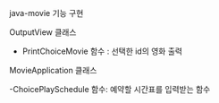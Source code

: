 
java-movie 기능 구현


OutputView 클래스

- PrintChoiceMovie 함수 : 선택한 id의 영화 출력

MovieApplication 클래스

-ChoicePlaySchedule 함수: 예약할 시간표를 입력받는 함수